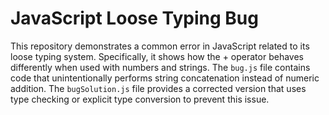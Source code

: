 # JavaScript Loose Typing Bug

This repository demonstrates a common error in JavaScript related to its loose typing system.  Specifically, it shows how the + operator behaves differently when used with numbers and strings.  The `bug.js` file contains code that unintentionally performs string concatenation instead of numeric addition. The `bugSolution.js` file provides a corrected version that uses type checking or explicit type conversion to prevent this issue.